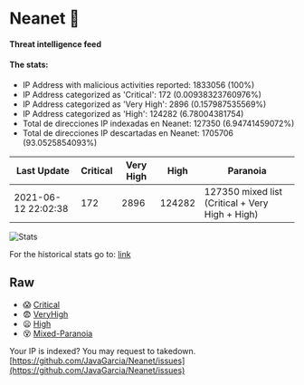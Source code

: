 # Neanet :hocho:
#### Threat intelligence feed
#### The stats:

- IP Address with malicious activities reported: 1833056 (100%)
- IP Address categorized as 'Critical':  172 (0.00938323760976%)
- IP Address categorized as 'Very High':  2896 (0.157987535569%)
- IP Address categorized as 'High':  124282 (6.78004381754)
- Total de direcciones IP indexadas en Neanet:  127350 (6.94741459072%)
- Total de direcciones IP descartadas en Neanet:  1705706 (93.0525854093%)

| Last Update | Critical | Very High | High | Paranoia |
| --- | --- | --- | --- | --- |
| 2021-06-12 22:02:38 | 172 | 2896 | 124282 | 127350 mixed list (Critical + Very High + High)|

![Stats](https://docs.google.com/spreadsheets/d/e/2PACX-1vSnaNMIXVabIpDJjufMlzH7poXnshF3mgd8Is1g9ytUEzVsP5my4Trn8f-xkoLLQ38xpL3HtmUexLo6/pubchart?oid=501124687&format=image)

For the historical stats go to: [link](/stats.csv)
## Raw
- :scream: [Critical](https://raw.githubusercontent.com/JavaGarcia/Neanet/master/blacklists/neanet_critical.txt)
- :fearful: [VeryHigh](https://raw.githubusercontent.com/JavaGarcia/Neanet/master/blacklists/neanet_veryHigh.txtt)
- :frowning: [High](https://raw.githubusercontent.com/JavaGarcia/Neanet/master/blacklists/neanet_high.txt)
- :dizzy_face: [Mixed-Paranoia](https://raw.githubusercontent.com/JavaGarcia/Neanet/master/blacklists/neanet_all.txt)


Your IP is indexed? You may request to takedown. [https://github.com/JavaGarcia/Neanet/issues](https://github.com/JavaGarcia/Neanet/issues)









































































































































































































































































































































































































































































































































































































































































































































































































































































































































































































































































































































































































































































































































































































































































































































































































































































































































































































































































































































































































































































































































































































































































































































































































































































































































































































































































































































































































































































































































































































































































































































































































































































































































































































































































































































































































































































































































































































































































































































































































































































































































































































































































































































































































































































































































































































































































































































































































































































































































































































































































































































































































































































































































































































































































































































































































































































































































































































































































































































































































































































































































































































































































































































































































































































































































































































































































































































































































































































































































































































































































































































































